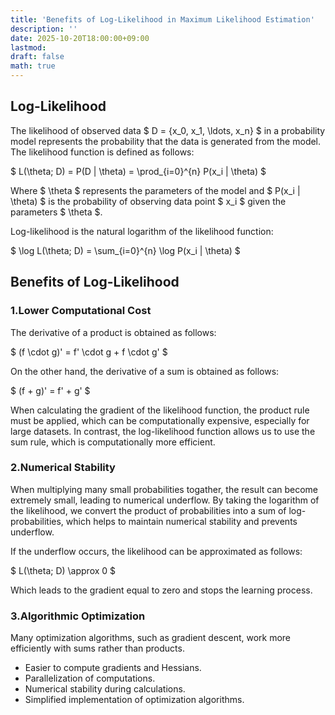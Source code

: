 ```yaml
---
title: 'Benefits of Log-Likelihood in Maximum Likelihood Estimation'
description: ''
date: 2025-10-20T18:00:00+09:00
lastmod: 
draft: false
math: true
---
```


## Log-Likelihood

The likelihood of observed data $ D = \{x_0, x_1, \ldots, x_n\} $ in a probability model represents the probability that the data is generated from the model. The likelihood function is defined as follows:

$ L(\theta; D) = P(D | \theta) = \prod_{i=0}^{n} P(x_i | \theta) $

Where $ \theta $ represents the parameters of the model and $ P(x_i | \theta) $ is the probability of observing data point $ x_i $ given the parameters $ \theta $.

Log-likelihood is the natural logarithm of the likelihood function:

$ \log L(\theta; D) = \sum_{i=0}^{n} \log P(x_i | \theta) $

## Benefits of Log-Likelihood

### 1.Lower Computational Cost

The derivative of a product is obtained as follows:

$ (f \cdot g)' = f' \cdot g + f \cdot g' $

On the other hand, the derivative of a sum is obtained as follows:

$ (f + g)' = f' + g' $

When calculating the gradient of the likelihood function, the product rule must be applied, which can be computationally expensive, especially for large datasets. In contrast, the log-likelihood function allows us to use the sum rule, which is computationally more efficient.

### 2.Numerical Stability

When multiplying many small probabilities togather, the result can become extremely small, leading to numerical underflow. By taking the logarithm of the likelihood, we convert the product of probabilities into a sum of log-probabilities, which helps to maintain numerical stability and prevents underflow.

If the underflow occurs, the likelihood can be approximated as follows:

$ L(\theta; D) \approx 0 $

Which leads to the gradient equal to zero and stops the learning process.

### 3.Algorithmic Optimization

Many optimization algorithms, such as gradient descent, work more efficiently with sums rather than products.

- Easier to compute gradients and Hessians.
- Parallelization of computations.
- Numerical stability during calculations.
- Simplified implementation of optimization algorithms.
